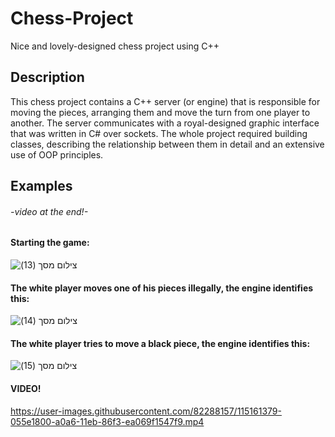 # Chess-Project

Nice and lovely-designed chess project using C++

## Description

This chess project contains a C++ server (or engine) that is responsible for moving the pieces, arranging them and move the turn from one player to another.
The server communicates with a royal-designed graphic interface that was written in C# over sockets.
The whole project required building classes, describing the relationship between them in detail and an extensive use of OOP principles.

## Examples

###### -video at the end!-


#### Starting the game:

![‏‏צילום מסך (13)](https://user-images.githubusercontent.com/82288157/115161255-5a4d5e80-a0a5-11eb-9714-e26c737dbddd.png)




#### The white player moves one of his pieces illegally, the engine identifies this:

![‏‏צילום מסך (14)](https://user-images.githubusercontent.com/82288157/115161619-6df9c480-a0a7-11eb-8c4b-3dd4397daf39.png)




#### The white player tries to move a black piece, the engine identifies this:

![‏‏צילום מסך (15)](https://user-images.githubusercontent.com/82288157/115161677-b4e7ba00-a0a7-11eb-9f07-4931e151c9c6.png)




#### VIDEO!

https://user-images.githubusercontent.com/82288157/115161379-055e1800-a0a6-11eb-86f3-ea069f1547f9.mp4


